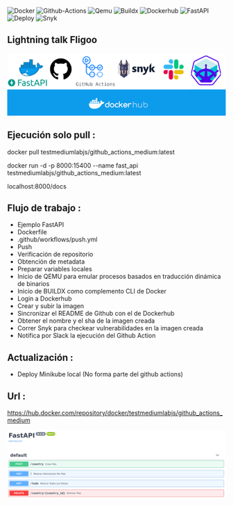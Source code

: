 ![Docker](https://img.shields.io/badge/Runtime-Docker-blue?style=for-the-badge)
![Github-Actions](https://img.shields.io/badge/Acciones-Github_Actions-informational?style=for-the-badge)
![Qemu](https://img.shields.io/badge/Emulador-Qemu-informational?style=for-the-badge)
![Buildx](https://img.shields.io/badge/Complemento-Buildx-informational?style=for-the-badge)
![Dockerhub](https://img.shields.io/badge/Push-Dockerhub-informational?style=for-the-badge)
![FastAPI](https://img.shields.io/badge/Api-FastAPI-informational?style=for-the-badge)
![Deploy](https://img.shields.io/badge/Deploy-Minikube-informational?style=for-the-badge)
![Snyk](https://img.shields.io/badge/Seguridad-Snyc-blueviolet?style=for-the-badge)

## Lightning talk Fligoo

![dockerhub](app/images/_proyecto_.png)

## Ejecución solo pull :

docker pull testmediumlabjs/github_actions_medium:latest

docker run -d -p 8000:15400 --name fast_api testmediumlabjs/github_actions_medium:latest

localhost:8000/docs

## Flujo de trabajo :

- Ejemplo FastAPI
- Dockerfile
- .github/workflows/push.yml
- Push
- Verificación de repositorio
- Obtención de metadata
- Preparar variables locales
- Inicio de QEMU para emular procesos basados en traducción dinámica de binarios
- Inicio de BUILDX como complemento CLI de Docker
- Login a Dockerhub
- Crear y subir la imagen
- Sincronizar el README de Github con el de Dockerhub
- Obtener el nombre y el sha de la imagen creada
- Correr Snyk para checkear vulnerabilidades en la imagen creada
- Notifica por Slack la ejecución del Github Action

## Actualización :

- Deploy Minikube local (No forma parte del github actions)

## Url :

https://hub.docker.com/repository/docker/testmediumlabjs/github_actions_medium

![fastapi](app/images/fastapi_.png)